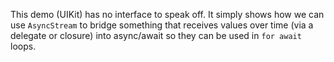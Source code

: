 This demo (UIKit) has no interface to speak off. It simply shows how we can use `AsyncStream` to bridge something that receives values over time (via a delegate or closure) into async/await so they can be used in `for await` loops.

